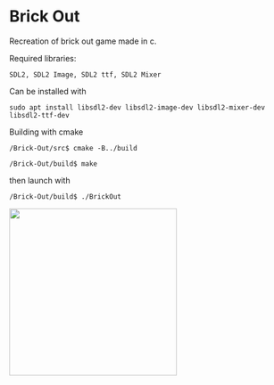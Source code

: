 # Brick Out

Recreation of brick out game made in c. 

Required libraries:
```
SDL2, SDL2 Image, SDL2 ttf, SDL2 Mixer
```
Can be installed with
```
sudo apt install libsdl2-dev libsdl2-image-dev libsdl2-mixer-dev libsdl2-ttf-dev
```

Building with cmake
```
/Brick-Out/src$ cmake -B../build

/Brick-Out/build$ make
```
then launch with 
```
/Brick-Out/build$ ./BrickOut
```

<img src="https://github.com/Imn0/Brick-Out/assets/46852259/d7a3b591-1735-4cad-b4bc-c30f8fb6750a" width="300">

